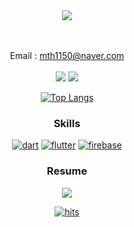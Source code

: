 <div align=center>
  <a href="#"><img src="https://capsule-render.vercel.app/api?type=soft&color=2c2c2c&height=150&section=header&text=Hello%20I'm%20TaeHo!&desc=Cross-Platform%20Developer&descAlignY=75&fontSize=50&fontColor=1CA673" /></a>
  
  <br>
  <br>
  <br>

  Email : mth1150@naver.com
  <br>
  <br>
  <a href="https://velog.io/@mth1150">![](https://img.shields.io/badge/Velog-20C997?style=for-the-badge&logo=velog&logoColor=white)</a>
  <a href="https://velog.io/@mth1150">![](https://img.shields.io/badge/Notion%20Resume-000000?style=for-the-badge&logo=notion&logoColor=white)</a>

  <a href="#">![Top Langs](https://github-readme-stats.vercel.app/api/top-langs/?username=mintaeh0&layout=compact&theme=dark)</a>
  ### Skills
  <a href="#">![dart](https://img.shields.io/badge/Dart-0175C2?style=for-the-badge&logo=dart&logoColor=white)</a>
  <a href="#">![flutter](https://img.shields.io/badge/Flutter-02569B?style=for-the-badge&logo=flutter&logoColor=white)</a>
  <a href="#">![firebase](https://img.shields.io/badge/Firebase-039BE5?style=for-the-badge&logo=Firebase&logoColor=white)</a>

  
  ### Resume
  <a href="https://bit.ly/4d0FAAn">![](https://img.shields.io/badge/Notion-000000?style=for-the-badge&logo=Notion&logoColor=white)</a>
  
  <a href="#">![hits](https://hits.seeyoufarm.com/api/count/incr/badge.svg?url=https%3A%2F%2Fgithub.com%2Fmintaeh0&count_bg=%2379C83D&title_bg=%23555555&icon=&icon_color=%23E7E7E7&title=hits&edge_flat=false)</a>

</div>
